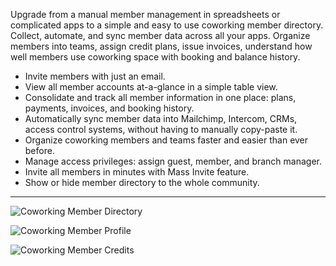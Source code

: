 Upgrade from a manual member management in spreadsheets or complicated apps to a simple and easy to use coworking member directory. Collect, automate, and sync member data across all your apps. Organize members into teams, assign credit plans, issue invoices, understand how well members use coworking space with booking and balance history.

- Invite members with just an email.
- View all member accounts at-a-glance in a simple table view.
- Consolidate and track all member information in one place: plans, payments, invoices, and booking history.
- Automatically sync member data into Mailchimp, Intercom, CRMs, access control systems, without having to manually copy-paste it.
- Organize coworking members and teams faster and easier than ever before.
- Manage access privileges: assign guest, member, and branch manager.
- Invite all members in minutes with Mass Invite feature.
- Show or hide member directory to the whole community.

---

![Coworking Member Directory](https://s3.ap-northeast-2.amazonaws.com/screenshot.andcards.com/andcards-directory-members-light-en-1920-1080.png)

![Coworking Member Profile](https://s3.ap-northeast-2.amazonaws.com/screenshot.andcards.com/andcards-directory-user-main-light-en-1920-1080.png)

![Coworking Member Credits](https://s3.ap-northeast-2.amazonaws.com/marketing.feature.andcards.com/directory-credits.jpg)
